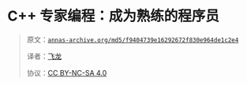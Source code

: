 # C++ 专家编程：成为熟练的程序员

> 原文：[`annas-archive.org/md5/f9404739e16292672f830e964de1c2e4`](https://annas-archive.org/md5/f9404739e16292672f830e964de1c2e4)
> 
> 译者：[飞龙](https://github.com/wizardforcel)
> 
> 协议：[CC BY-NC-SA 4.0](http://creativecommons.org/licenses/by-nc-sa/4.0/)